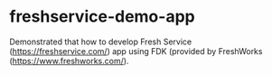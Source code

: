 # freshservice-demo-app
Demonstrated that how to develop Fresh Service (https://freshservice.com/) app using FDK (provided by FreshWorks (https://www.freshworks.com/).
